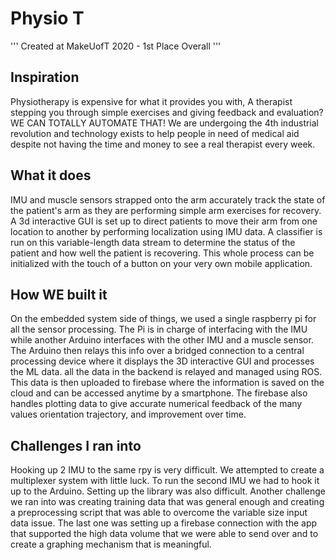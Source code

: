 # Physio T
''' Created at MakeUofT 2020 - 1st Place Overall '''

## Inspiration
Physiotherapy is expensive for what it provides you with, A therapist stepping you through simple exercises and giving feedback and evaluation? WE CAN TOTALLY AUTOMATE THAT! We are undergoing the 4th industrial revolution and technology exists to help people in need of medical aid despite not having the time and money to see a real therapist every week.

## What it does
IMU and muscle sensors strapped onto the arm accurately track the state of the patient's arm as they are performing simple arm exercises for recovery. A 3d interactive GUI is set up to direct patients to move their arm from one location to another by performing localization using IMU data. A classifier is run on this variable-length data stream to determine the status of the patient and how well the patient is recovering. This whole process can be initialized with the touch of a button on your very own mobile application.

## How WE built it
On the embedded system side of things, we used a single raspberry pi for all the sensor processing. The Pi is in charge of interfacing with the IMU while another Arduino interfaces with the other IMU and a muscle sensor. The Arduino then relays this info over a bridged connection to a central processing device where it displays the 3D interactive GUI and processes the ML data. all the data in the backend is relayed and managed using ROS. This data is then uploaded to firebase where the information is saved on the cloud and can be accessed anytime by a smartphone. The firebase also handles plotting data to give accurate numerical feedback of the many values orientation trajectory, and improvement over time.

## Challenges I ran into
Hooking up 2 IMU to the same rpy is very difficult. We attempted to create a multiplexer system with little luck. To run the second IMU we had to hook it up to the Arduino. Setting up the library was also difficult. Another challenge we ran into was creating training data that was general enough and creating a preprocessing script that was able to overcome the variable size input data issue. The last one was setting up a firebase connection with the app that supported the high data volume that we were able to send over and to create a graphing mechanism that is meaningful.
